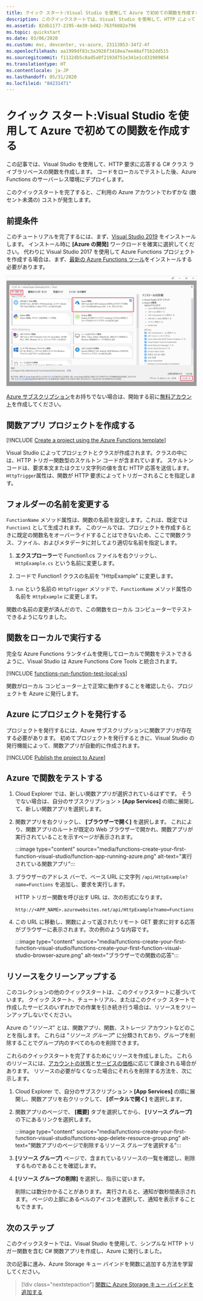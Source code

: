```yaml
---
title: クイック スタート:Visual Studio を使用して Azure で初めての関数を作成する
description: このクイックスタートでは、Visual Studio を使用して、HTTP によってトリガーされる Azure Function を作成して発行する方法について学習します。
ms.assetid: 82db1177-2295-4e39-bd42-763f6082e796
ms.topic: quickstart
ms.date: 03/06/2020
ms.custom: mvc, devcenter, vs-azure, 23113853-34f2-4f
ms.openlocfilehash: aa1999df83c3a3926f3410ea7ee48af75b2dd515
ms.sourcegitcommit: f1132db5c8ad5a0f2193d751e341e1cd31989854
ms.translationtype: HT
ms.contentlocale: ja-JP
ms.lasthandoff: 05/31/2020
ms.locfileid: "84231471"
---
```

# <a name="quickstart-create-your-first-function-in-azure-using-visual-studio"></a>クイック スタート:Visual Studio を使用して Azure で初めての関数を作成する

この記事では、Visual Studio を使用して、HTTP 要求に応答する C# クラス ライブラリベースの関数を作成します。 コードをローカルでテストした後、Azure Functions のサーバーレス環境にデプロイします。  

このクイックスタートを完了すると、ご利用の Azure アカウントでわずかな (数セント未満の) コストが発生します。

## <a name="prerequisites"></a>前提条件

このチュートリアルを完了するには、まず、[Visual Studio 2019](https://azure.microsoft.com/downloads/) をインストールします。 インストール時に **[Azure の開発]** ワークロードを確実に選択してください。 代わりに Visual Studio 2017 を使用して Azure Functions プロジェクトを作成する場合は、まず、[最新の Azure Functions ツール](functions-develop-vs.md#check-your-tools-version)をインストールする必要があります。

![Azure 開発ワークロードと共に Visual Studio をインストールする](media/functions-create-your-first-function-visual-studio/functions-vs-workloads.png)

[Azure サブスクリプション](../guides/developer/azure-developer-guide.md#understanding-accounts-subscriptions-and-billing)をお持ちでない場合は、開始する前に[無料アカウント](https://azure.microsoft.com/free/dotnet/)を作成してください。

## <a name="create-a-function-app-project"></a>関数アプリ プロジェクトを作成する

[!INCLUDE [Create a project using the Azure Functions template](../../includes/functions-vstools-create.md)]

Visual Studio によってプロジェクトとクラスが作成されます。クラスの中には、HTTP トリガー関数型のスケルトン コードが含まれています。 スケルトン コードは、要求本文またはクエリ文字列の値を含む HTTP 応答を送信します。 `HttpTrigger`属性は、関数が HTTP 要求によってトリガーされることを指定します。 

## <a name="rename-the-function"></a>フォルダーの名前を変更する

`FunctionName` メソッド属性は、関数の名前を設定します。これは、既定では `Function1` として生成されます。 このツールでは、プロジェクトを作成するときに既定の関数名をオーバーライドすることはできないため、ここで関数クラス、ファイル、およびメタデータに対してより適切な名前を指定します。

1. **エクスプローラー**で Function1.cs ファイルを右クリックし、`HttpExample.cs` という名前に変更します。

1. コードで Function1 クラスの名前を "HttpExample" に変更します。

1. `run` という名前の `HttpTrigger` メソッドで、`FunctionName` メソッド属性の名前を `HttpExample` に変更します。

関数の名前の変更が済んだので、この関数をローカル コンピューターでテストできるようになりました。

## <a name="run-the-function-locally"></a>関数をローカルで実行する

完全な Azure Functions ランタイムを使用してローカルで関数をテストできるように、Visual Studio は Azure Functions Core Tools と統合されます。  

[!INCLUDE [functions-run-function-test-local-vs](../../includes/functions-run-function-test-local-vs.md)]

関数がローカル コンピューター上で正常に動作することを確認したら、プロジェクトを Azure に発行します。

## <a name="publish-the-project-to-azure"></a>Azure にプロジェクトを発行する

プロジェクトを発行するには、Azure サブスクリプションに関数アプリが存在する必要があります。 初めてプロジェクトを発行するときに、Visual Studio の発行機能によって、関数アプリが自動的に作成されます。

[!INCLUDE [Publish the project to Azure](../../includes/functions-vstools-publish.md)]

## <a name="test-your-function-in-azure"></a>Azure で関数をテストする

1. Cloud Explorer では、新しい関数アプリが選択されているはずです。 そうでない場合は、自分のサブスクリプション > **[App Services]** の順に展開して、新しい関数アプリを選択します。

1. 関数アプリを右クリックし、 **[ブラウザーで開く]** を選択します。 これにより、関数アプリのルートが既定の Web ブラウザーで開かれ、関数アプリが実行されていることを示すページが表示されます。 

    :::image type="content" source="media/functions-create-your-first-function-visual-studio/function-app-running-azure.png" alt-text="実行されている関数アプリ":::

1. ブラウザーのアドレス バーで、ベース URL に文字列 `/api/HttpExample?name=Functions` を追加し、要求を実行します。

    HTTP トリガー関数を呼び出す URL は、次の形式になります。

    `http://<APP_NAME>.azurewebsites.net/api/HttpExample?name=Functions`

2. この URL に移動し、関数によって返されたリモート GET 要求に対する応答がブラウザーに表示されます。次の例のような内容です。

    :::image type="content" source="media/functions-create-your-first-function-visual-studio/functions-create-your-first-function-visual-studio-browser-azure.png" alt-text="ブラウザーでの関数の応答":::

## <a name="clean-up-resources"></a>リソースをクリーンアップする

このコレクションの他のクイックスタートは、このクイックスタートに基づいています。 クイック スタート、チュートリアル、またはこのクイック スタートで作成したサービスのいずれかでの作業を引き続き行う場合は、リソースをクリーンアップしないでください。

Azure の "*リソース*" とは、関数アプリ、関数、ストレージ アカウントなどのことを指します。 これらは "*リソース グループ*" に分類されており、グループを削除することでグループ内のすべてのものを削除できます。 

これらのクイックスタートを完了するためにリソースを作成しました。 これらのリソースには、[アカウントの状態](https://azure.microsoft.com/account/)と[サービスの価格](https://azure.microsoft.com/pricing/)に応じて課金される場合があります。 リソースの必要がなくなった場合にそれらを削除する方法を、次に示します。

1. Cloud Explorer で、自分のサブスクリプション > **[App Services]** の順に展開し、関数アプリを右クリックして、 **[ポータルで開く]** を選択します。 

1. 関数アプリのページで、 **[概要]** タブを選択してから、 **[リソース グループ]** の下にあるリンクを選択します。

   :::image type="content" source="media/functions-create-your-first-function-visual-studio/functions-app-delete-resource-group.png" alt-text="関数アプリのページで削除するリソース グループを選択する":::

2. **[リソース グループ]** ページで、含まれているリソースの一覧を確認し、削除するものであることを確認します。
 
3. **[リソース グループの削除]** を選択し、指示に従います。

   削除には数分かかることがあります。 実行されると、通知が数秒間表示されます。 ページの上部にあるベルのアイコンを選択して、通知を表示することもできます。

## <a name="next-steps"></a>次のステップ

このクイックスタートでは、Visual Studio を使用して、シンプルな HTTP トリガー関数を含む C# 関数アプリを作成し、Azure に発行しました。 

次の記事に進み、Azure Storage キュー バインドを関数に追加する方法を学習してください。
> [!div class="nextstepaction"]
> [関数に Azure Storage キュー バインドを追加する](functions-add-output-binding-storage-queue-vs.md)

